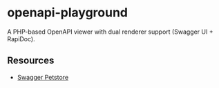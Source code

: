 # openapi-playground

A PHP-based OpenAPI viewer with dual renderer support (Swagger UI + RapiDoc).

## Resources

- [Swagger Petstore](https://github.com/swagger-api/swagger-petstore)